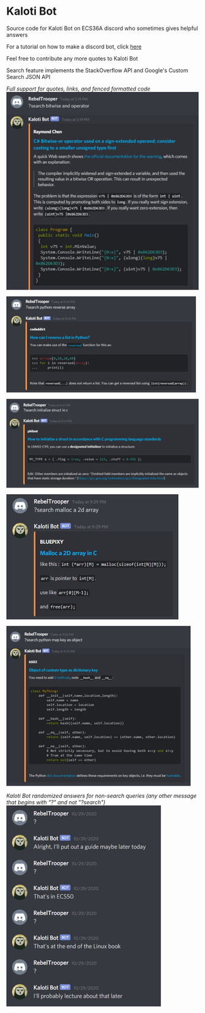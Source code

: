 # Kaloti Bot
Source code for Kaloti Bot on ECS36A discord who sometimes gives helpful answers

For a tutorial on how to make a discord bot, click [here](https://discordjs.guide/)

Feel free to contribute any more quotes to Kaloti Bot

Search feature implements the StackOverflow API and Google's Custom Search JSON API

*Full support for quotes, links, and fenced formatted code*
![Kaloti Bot search result for "bitwise and operator"](https://github.com/sarahayu/kalotibot/blob/master/screenshots/sc6.png)

![Kaloti Bot search result for "python reverse array"](https://github.com/sarahayu/kalotibot/blob/master/screenshots/sc1.png)

![Kaloti Bot search result for "initialize struct in C"](https://github.com/sarahayu/kalotibot/blob/master/screenshots/sc2.png)

![Kaloti Bot search result for "malloc a 2d array"](https://github.com/sarahayu/kalotibot/blob/master/screenshots/sc3.png)

![Kaloti Bot search result for "python map key as object"](https://github.com/sarahayu/kalotibot/blob/master/screenshots/sc5.png)

*Kaloti Bot randomized answers for non-search queries (any other message that begins with "?" and not "?search")*
![Kaloti Bot randomized answers for non-search queries](https://github.com/sarahayu/kalotibot/blob/master/screenshots/sc4.png)